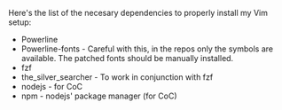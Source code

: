 Here's the list of the necesary dependencies to properly install my Vim setup:

* Powerline
* Powerline-fonts - Careful with this, in the repos only the symbols are available. The patched fonts should be manually installed.
* fzf
* the_silver_searcher - To work in conjunction with fzf
* nodejs - for CoC
* npm - nodejs' package manager (for CoC)

